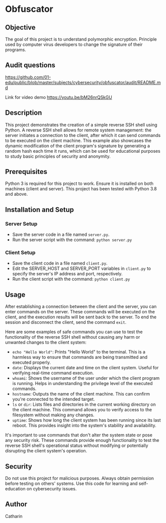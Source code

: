 # Obfuscator

## Objective

The goal of this project is to understand polymorphic encryption. Principle used by computer virus developers to change the signature of their programs.

## Audit questions

https://github.com/01-edu/public/blob/master/subjects/cybersecurity/obfuscator/audit/README.md

Link for video demo
https://youtu.be/bM26nrQSkGU

## Description

This project demonstrates the creation of a simple reverse SSH shell using Python. A reverse SSH shell allows for remote system management: the server initiates a connection to the client, after which it can send commands to be executed on the client machine. This example also showcases the dynamic modification of the client program's signature by generating a random hash each time it runs, which can be used for educational purposes to study basic principles of security and anonymity.

## Prerequisites

Python 3 is required for this project to work. Ensure it is installed on both machines (client and server). This project has been tested with Python 3.8 and above.

## Installation and Setup

### Server Setup

- Save the server code in a file named `server.py`.
- Run the server script with the command: `python server.py`

### Client Setup

- Save the client code in a file named `client.py`.
- Edit the SERVER_HOST and SERVER_PORT variables in `client.py` to specify the server's IP address and port, respectively.
- Run the client script with the command: `python client.py`

## Usage

After establishing a connection between the client and the server, you can enter commands on the server. These commands will be executed on the client, and the execution results will be sent back to the server. To end the session and disconnect the client, send the command `exit`.

Here are some examples of safe commands you can use to test the functionality of the reverse SSH shell without causing any harm or unwanted changes to the client system:

- `echo "Hello World"`: Prints "Hello World" to the terminal. This is a harmless way to ensure that commands are being transmitted and executed properly.
- `date`: Displays the current date and time on the client system. Useful for verifying real-time command execution.
- `whoami`: Shows the username of the user under which the client program is running. Helps in understanding the privilege level of the executed commands.
- `hostname`: Outputs the name of the client machine. This can confirm you're connected to the intended target.
- `ls` or `dir`: Lists files and directories in the current working directory on the client machine. This command allows you to verify access to the filesystem without making any changes.
- `uptime`: Shows how long the client system has been running since its last reboot. This provides insight into the system's stability and availability.

It's important to use commands that don't alter the system state or pose any security risk. These commands provide enough functionality to test the reverse SSH shell's operational status without modifying or potentially disrupting the client system's operation.

## Security

Do not use this project for malicious purposes.
Always obtain permission before testing on others' systems.
Use this code for learning and self-education on cybersecurity issues.

## Author

Catharin

